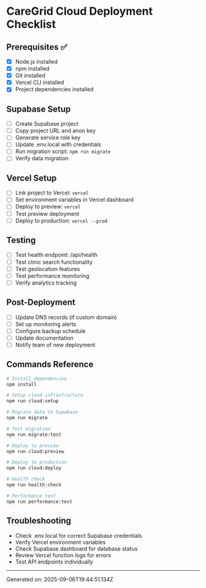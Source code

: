 
# CareGrid Cloud Deployment Checklist

## Prerequisites ✅
- [x] Node.js installed
- [x] npm installed
- [x] Git installed
- [x] Vercel CLI installed
- [x] Project dependencies installed

## Supabase Setup
- [ ] Create Supabase project
- [ ] Copy project URL and anon key
- [ ] Generate service role key
- [ ] Update .env.local with credentials
- [ ] Run migration script: `npm run migrate`
- [ ] Verify data migration

## Vercel Setup
- [ ] Link project to Vercel: `vercel`
- [ ] Set environment variables in Vercel dashboard
- [ ] Deploy to preview: `vercel`
- [ ] Test preview deployment
- [ ] Deploy to production: `vercel --prod`

## Testing
- [ ] Test health endpoint: /api/health
- [ ] Test clinic search functionality
- [ ] Test geolocation features
- [ ] Test performance monitoring
- [ ] Verify analytics tracking

## Post-Deployment
- [ ] Update DNS records (if custom domain)
- [ ] Set up monitoring alerts
- [ ] Configure backup schedule
- [ ] Update documentation
- [ ] Notify team of new deployment

## Commands Reference
```bash
# Install dependencies
npm install

# Setup cloud infrastructure
npm run cloud:setup

# Migrate data to Supabase
npm run migrate

# Test migration
npm run migrate:test

# Deploy to preview
npm run cloud:preview

# Deploy to production
npm run cloud:deploy

# Health check
npm run health:check

# Performance test
npm run performance:test
```

## Troubleshooting
- Check .env.local for correct Supabase credentials
- Verify Vercel environment variables
- Check Supabase dashboard for database status
- Review Vercel function logs for errors
- Test API endpoints individually

---
Generated on: 2025-09-06T19:44:51.134Z
